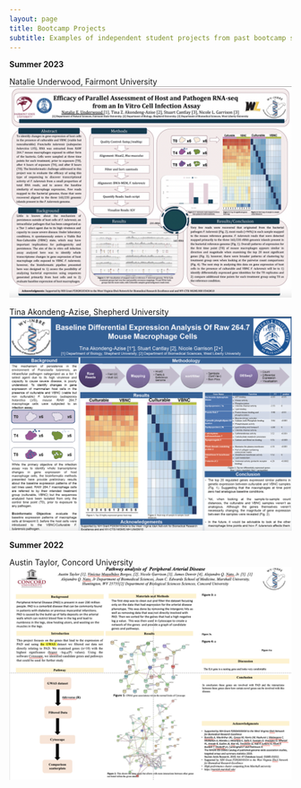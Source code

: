 ```yaml
---
layout: page
title: Bootcamp Projects
subtitle: Examples of independent student projects from past bootcamp sessions.
---
```

**Summer 2023**

Natalie Underwood, Fairmont University
![Natatlie's Project](/assets/img/NUnderwood.png)

Tina Akondeng-Azise, Shepherd University
![Tina's Project](/assets/img/TAkon.png)


**Summer 2022**

Austin Taylor, Concord University
![Austin's Project](/assets/img/ATaylor.png)
